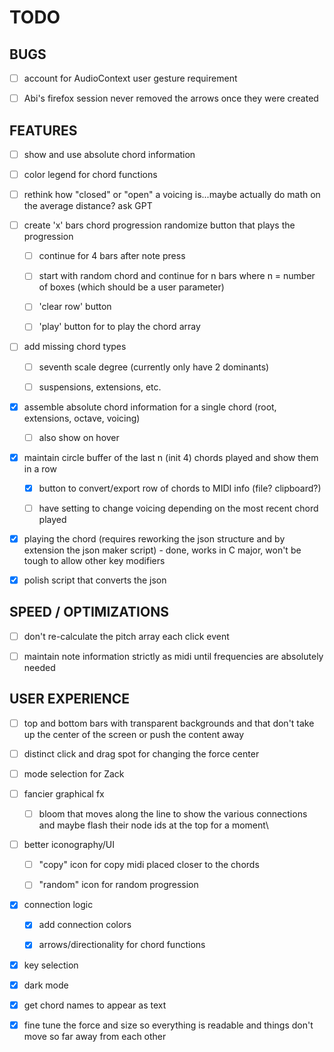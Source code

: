 # TODO

## BUGS

- [ ] account for AudioContext user gesture requirement

- [ ] Abi's firefox session never removed the arrows once they were created

## FEATURES

- [ ] show and use absolute chord information

- [ ] color legend for chord functions

- [ ] rethink how "closed" or "open" a voicing is...maybe actually do math on the average distance?  ask GPT

- [ ] create 'x' bars chord progression randomize button that plays the progression

  - [ ] continue for 4 bars after note press

  - [ ] start with random chord and continue for n bars where n = number of boxes (which should be a user parameter)

  - [ ] 'clear row' button

  - [ ] 'play' button for to play the chord array

- [ ] add missing chord types

  - [ ] seventh scale degree (currently only have 2 dominants)

  - [ ] suspensions, extensions, etc.

- [x] assemble absolute chord information for a single chord (root, extensions, octave, voicing)

  - [ ] also show on hover

- [x] maintain circle buffer of the last n (init 4) chords played and show them in a row

  - [x] button to convert/export row of chords to MIDI info (file? clipboard?)

  - [ ] have setting to change voicing depending on the most recent chord played

- [x] playing the chord (requires reworking the json structure and by extension the json maker script) - done, works in C major, won't be tough to allow other key modifiers

- [x] polish script that converts the json

## SPEED / OPTIMIZATIONS

- [ ] don't re-calculate the pitch array each click event

- [ ] maintain note information strictly as midi until frequencies are absolutely needed

## USER EXPERIENCE

- [ ] top and bottom bars with transparent backgrounds and that don't take up the center of the screen or push the content away

- [ ] distinct click and drag spot for changing the force center

- [ ] mode selection for Zack

- [ ] fancier graphical fx
  
  - [ ] bloom that moves along the line to show the various connections and maybe flash their node ids at the top for a moment\

- [ ] better iconography/UI

  - [ ] "copy" icon for copy midi placed closer to the chords

  - [ ] "random" icon for random progression
  
- [X] connection logic

  - [x] add connection colors

  - [x] arrows/directionality for chord functions

- [x] key selection

- [x] dark mode

- [x] get chord names to appear as text

- [x] fine tune the force and size so everything is readable and things don't move so far away from each other